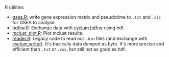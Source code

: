 R utilities
- [gsea.R](https://github.com/KChen-lab/Cyclum/blob/master/tests/utils/gsea.R): write gene expression matrix and pseudotime to `.txt` and `.cls` for GSEA to analyse.
- [hdfrw.R](https://github.com/KChen-lab/Cyclum/blob/master/tests/utils/hdfrw.R): Exchange data with [cyclum.hdfrw](https://github.com/KChen-lab/Cyclum/blob/master/cyclum/hdfrw.py) using hdf.
- [mclust_plot.R](https://github.com/KChen-lab/Cyclum/blob/master/tests/utils/mclust_plot.R): Plot mclust results.
- [reader.R](https://github.com/KChen-lab/Cyclum/blob/master/tests/utils/reader.R): Legacy code to read our `.bin` files (and exchange with [cyclum.writer](https://github.com/KChen-lab/Cyclum/blob/master/cyclum/writer.py)). It's basically data dumped as byte. It's more precise and efficient than `.txt` or `.csv`, but still not as good as hdf.
